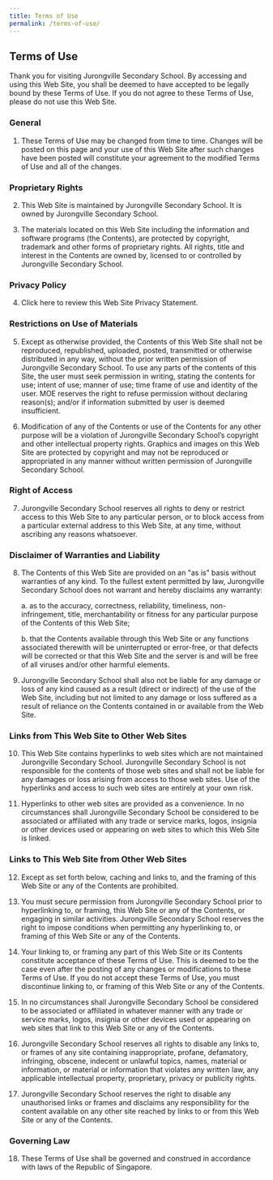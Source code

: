 ```yaml
---
title: Terms of Use
permalink: /terms-of-use/
---
```

## **Terms of Use**

Thank you for visiting Jurongville Secondary School. By accessing and using this Web Site, you shall be deemed to have accepted to be legally bound by these Terms of Use. If you do not agree to these Terms of Use, please do not use this Web Site.

### General
1. These Terms of Use may be changed from time to time. Changes will be posted on this page and your use of this Web Site after such changes have been posted will constitute your agreement to the modified Terms of Use and all of the changes.

### Proprietary Rights
2. This Web Site is maintained by Jurongville Secondary School. It is owned by Jurongville Secondary School.

3. The materials located on this Web Site including the information and software programs (the Contents), are protected by copyright, trademark and other forms of proprietary rights. All rights, title and interest in the Contents are owned by, licensed to or controlled by Jurongville Secondary School.

### Privacy Policy
4. Click here to review this Web Site Privacy Statement.

### Restrictions on Use of Materials
5. Except as otherwise provided, the Contents of this Web Site shall not be reproduced, republished, uploaded, posted, transmitted or otherwise distributed in any way, without the prior written permission of Jurongville Secondary School. To use any parts of the contents of this Site, the user must seek permission in writing, stating the contents for use; intent of use; manner of use; time frame of use and identity of the user. MOE reserves the right to refuse permission without declaring reason(s); and/or if information submitted by user is deemed insufficient.

6. Modification of any of the Contents or use of the Contents for any other purpose will be a violation of Jurongville Secondary School’s copyright and other intellectual property rights. Graphics and images on this Web Site are protected by copyright and may not be reproduced or appropriated in any manner without written permission of Jurongville Secondary School.

### Right of Access
7. Jurongville Secondary School reserves all rights to deny or restrict access to this Web Site to any particular person, or to block access from a particular external address to this Web Site, at any time, without ascribing any reasons whatsoever.

### Disclaimer of Warranties and Liability
8. The Contents of this Web Site are provided on an "as is" basis without warranties of any kind. To the fullest extent permitted by law, Jurongville Secondary School does not warrant and hereby disclaims any warranty:

    a. as to the accuracy, correctness, reliability, timeliness, non-infringement, title, merchantability or fitness for any particular purpose of the Contents of this Web Site;

    b. that the Contents available through this Web Site or any functions associated therewith will be uninterrupted or error-free, or that defects will be corrected or that this Web Site and the server is and will be free of all viruses and/or other harmful elements.

9. Jurongville Secondary School shall also not be liable for any damage or loss of any kind caused as a result (direct or indirect) of the use of the Web Site, including but not limited to any damage or loss suffered as a result of reliance on the Contents contained in or available from the Web Site.

### Links from This Web Site to Other Web Sites
10. This Web Site contains hyperlinks to web sites which are not maintained Jurongville Secondary School. Jurongville Secondary School is not responsible for the contents of those web sites and shall not be liable for any damages or loss arising from access to those web sites. Use of the hyperlinks and access to such web sites are entirely at your own risk.

11. Hyperlinks to other web sites are provided as a convenience. In no circumstances shall Jurongville Secondary School be considered to be associated or affiliated with any trade or service marks, logos, insignia or other devices used or appearing on web sites to which this Web Site is linked.

### Links to This Web Site from Other Web Sites
12. Except as set forth below, caching and links to, and the framing of this Web Site or any of the Contents are prohibited.

13. You must secure permission from Jurongville Secondary School prior to hyperlinking to, or framing, this Web Site or any of the Contents, or engaging in similar activities. Jurongville Secondary School reserves the right to impose conditions when permitting any hyperlinking to, or framing of this Web Site or any of the Contents.

14. Your linking to, or framing any part of this Web Site or its Contents constitute acceptance of these Terms of Use. This is deemed to be the case even after the posting of any changes or modifications to these Terms of Use. If you do not accept these Terms of Use, you must discontinue linking to, or framing of this Web Site or any of the Contents.

15. In no circumstances shall Jurongville Secondary School be considered to be associated or affiliated in whatever manner with any trade or service marks, logos, insignia or other devices used or appearing on web sites that link to this Web Site or any of the Contents.

16. Jurongville Secondary School reserves all rights to disable any links to, or frames of any site containing inappropriate, profane, defamatory, infringing, obscene, indecent or unlawful topics, names, material or information, or material or information that violates any written law, any applicable intellectual property, proprietary, privacy or publicity rights.

17. Jurongville Secondary School reserves the right to disable any unauthorised links or frames and disclaims any responsibility for the content available on any other site reached by links to or from this Web Site or any of the Contents.

### Governing Law
18. These Terms of Use shall be governed and construed in accordance with laws of the Republic of Singapore.
